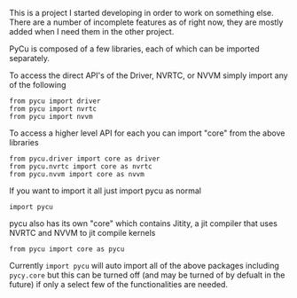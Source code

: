 This is a project I started developing in order to work on something else. There are a number of incomplete features as of right now, they are mostly added when I need them in the other project.

PyCu is composed of a few libraries, each of which can be imported separately.

To access the direct API's of the Driver, NVRTC, or NVVM simply import any of the following

```
from pycu import driver
from pycu import nvrtc
from pycu import nvvm
```

To access a higher level API for each you can import "core" from the above libraries

```
from pycu.driver import core as driver
from pycu.nvrtc import core as nvrtc
from pycu.nvvm import core as nvvm
```

If you want to import it all just import pycu as normal

```
import pycu
```

pycu also has its own "core" which contains Jitity, a jit compiler that uses NVRTC and NVVM to jit compile kernels

```
from pycu import core as pycu
```

Currently ```import pycu``` will auto import all of the above packages including ```pycy.core``` but this can be turned off (and may be turned of by defualt in the future) if only a select few of the functionalities are needed.
